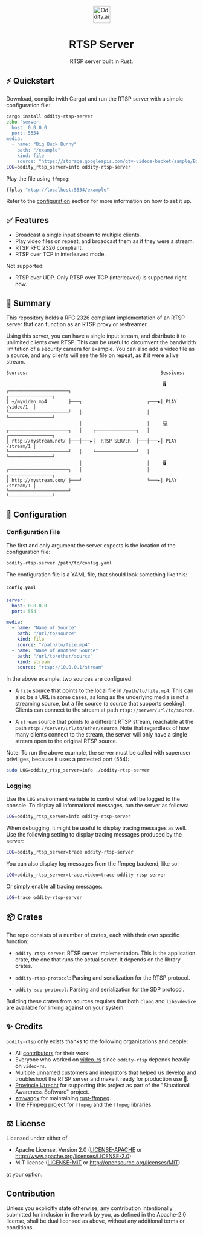 <p align="center">
  <picture>
    <source media="(prefers-color-scheme: dark)" srcset="https://oddity.ai/img/logo_full_light.png">
    <source media="(prefers-color-scheme: light)" srcset="https://oddity.ai/img/logo_full.png">
    <img alt="Oddity.ai" src="https://oddity.ai/img/logo_full.png" height="45px">
  </picture>
  <br/>
  <h1 align="center">RTSP Server</h1>
  <p align="center">RTSP server built in Rust.</p>
</p>

## ⚡ Quickstart

Download, compile (with Cargo) and run the RTSP server with a simple configuration file:

```sh
cargo install oddity-rtsp-server
echo 'server:
  host: 0.0.0.0
  port: 5554
media:
  - name: "Big Buck Bunny"
    path: "/example"
    kind: file
    source: "https://storage.googleapis.com/gtv-videos-bucket/sample/BigBuckBunny.mp4"' >> config.yaml
LOG=oddity_rtsp_server=info oddity-rtsp-server
```

Play the file using `ffmpeg`:

```sh
ffplay "rtsp://localhost:5554/example"
```

Refer to the [configuration](#-configuration) section for more information
on how to set it up.

## ✅ Features

* Broadcast a single input stream to multiple clients.
* Play video files on repeat, and broadcast them as if they were a stream.
* RTSP RFC 2326 compliant.
* RTSP over TCP in interleaved mode.

Not supported:
* RTSP over UDP. Only RTSP over TCP (interleaved) is supported right now.

## 📖 Summary

This repository holds a RFC 2326 compliant implementation of an RTSP server that
can function as an RTSP proxy or restreamer.

Using this server, you can have a single input stream, and distribute it to
unlimited clients over RTSP. This can be useful to circumvent the bandwidth
limitation of a security camera for example. You can also add a video file as
a source, and any clients will see the file on repeat, as if it were a live
stream.

```
Sources:                                                 Sessions:

                                                          🖥 ️
┌──────────────────────┐                                 ┌────────────────┐
│ ~/myvideo.mp4        ├───┐                        ┌───►│ PLAY /video/1  │
└──────────────────────┘   │                        │    └────────────────┘
                           │                        │     💻
┌──────────────────────┐   │    ┌───────────────┐   │    ┌────────────────┐
│ rtsp://mystream.net/ ├───┼───►│  RTSP SERVER  ├───┼───►│ PLAY /stream/1 │
└──────────────────────┘   │    └───────────────┘   │    └────────────────┘
                           │                        │     🖥️
┌──────────────────────┐   │                        │    ┌────────────────┐
│ http://mystream.com/ ├───┘                        └───►│ PLAY /stream/1 │
└──────────────────────┘                                 └────────────────┘
```

## 🔧 Configuration

### Configuration File

The first and only argument the server expects is the location of the configuration
file:

```sh
oddity-rtsp-server /path/to/config.yaml
```

The configuration file is a YAML file, that should look something like this:

#### `config.yaml`

```yaml
server:
  host: 0.0.0.0
  port: 554

media:
  - name: "Name of Source"
    path: "/url/to/source"
    kind: file
    source: "/path/to/file.mp4"
  - name: "Name of Another Source"
    path: "/url/to/other/source"
    kind: stream
    source: "rtsp://10.0.0.1/stream"
```

In the above example, two sources are configured:

* A `file` source that points to the local file in `/path/to/file.mp4`. This can
  also be a URL in some cases, as long as the underlying media is not a streaming
  source, but a file source (a source that supports seeking). Clients can connect
  to the stream at path `rtsp://server/url/to/source`.

* A `stream` source that points to a different RTSP stream, reachable at the path
  `rtsp://server/url/to/other/source`. Note that regardless of how many clients
  connect to the stream, the server will only have a single stream open to the
  original RTSP source.

Note: To run the above example, the server must be called with superuser priviliges,
because it uses a protected port (554):

```sh
sudo LOG=oddity_rtsp_server=info ./oddity-rtsp-server
```

### Logging

Use the `LOG` environment variable to control what will be logged to the console.
To display all informational messages, run the server as follows:

```sh
LOG=oddity_rtsp_server=info oddity-rtsp-server
```

When debugging, it might be useful to display tracing messages as well. Use the
following setting to display tracing messages produced by the server:

```sh
LOG=oddity_rtsp_server=trace oddity-rtsp-server
```

You can also display log messages from the ffmpeg backend, like so:

```sh
LOG=oddity_rtsp_server=trace,video=trace oddity-rtsp-server
```

Or simply enable all tracing messages:

```sh
LOG=trace oddity-rtsp-server
```

## 📦 Crates

The repo consists of a number of crates, each with their own specific function:

* `oddity-rtsp-server`: RTSP server implementation. This is the application
  crate, the one that runs the actual server. It depends on the library crates.

* `oddity-rtsp-protocol`: Parsing and serialization for the RTSP protocol.

* `oddity-sdp-protocol`: Parsing and serialization for the SDP protocol.

Building these crates from sources requires that both `clang` and `libavdevice`
are available for linking against on your system.

## ✨ Credits

`oddity-rtsp` only exists thanks to the following organizations and people:

* All [contributors](https://github.com/oddity-ai/oddity-rtsp/graphs/contributors) for their work!
* Everyone who worked on [video-rs](https://github.com/oddity-ai/video-rs) since `oddity-rtsp` depends heavily on `video-rs`.
* Multiple unnamed customers and integrators that helped us develop and troubleshoot the RTSP server and make it ready for production use 💪.
* [Provincie Utrecht](https://www.provincie-utrecht.nl/) for supporting this project as part of the "Situational Awareness Software" project.
* [zmwangx](https://github.com/zmwangx) for maintaining [rust-ffmpeg](https://github.com/zmwangx/rust-ffmpeg).
* The [FFmpeg project](https://ffmpeg.org/) for `ffmpeg` and the `ffmpeg` libraries.

## ⚖️ License

Licensed under either of

 * Apache License, Version 2.0
   ([LICENSE-APACHE](LICENSE-APACHE) or http://www.apache.org/licenses/LICENSE-2.0)
 * MIT license
   ([LICENSE-MIT](LICENSE-MIT) or http://opensource.org/licenses/MIT)

at your option.

## Contribution

Unless you explicitly state otherwise, any contribution intentionally submitted
for inclusion in the work by you, as defined in the Apache-2.0 license, shall be
dual licensed as above, without any additional terms or conditions.
